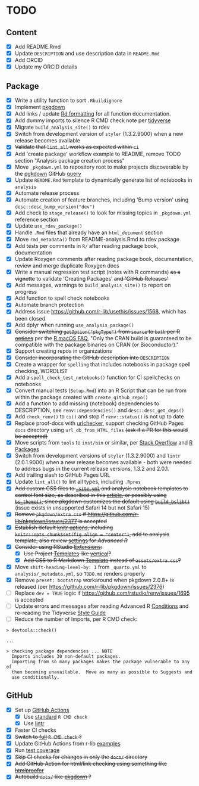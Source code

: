 # TODO

## Content

- [x] Add README.Rmd
- [x] Update `DESCRIPTION` and use description data in `README.Rmd`
- [x] Add ORCID
- [x] Update my ORCID details

## Package

- [x] Write a utility function to sort `.Rbuildignore`
- [x] Implement [pkgdown](https://pkgdown.r-lib.org)
- [x] Add links / update [Rd formatting](https://roxygen2.r-lib.org/articles/rd-formatting.html) for all function documentation.
- [x] Add dummy imports to silence R CMD check note per [tidyverse](https://github.com/tidyverse/tidyverse/blob/main/R/tidyverse-package.R)
- [x] Migrate `build_analysis_site()` to rdev
- [x] Switch from development version of `styler` (1.3.2.9000) when a new release becomes available
- [x] ~~Validate that `lint_all` works as expected within `ci`~~
- [x] Add 'create package' workflow example to README, remove TODO section "Analysis package creation process"
- [x] Move `_pkgdown.yml` to repository root to make projects discoverable by the [pgkdown](https://pkgdown.r-lib.org) GitHub [query](https://github.com/search?q=filename%3Apkgdown.yml+path%3A%2F&type=Code)
- [x] Update `README.Rmd` template to dynamically generate list of notebooks in `analysis`
- [x] Automate release process
- [x] Automate creation of feature branches, including 'Bump version' using `desc::desc_bump_version("dev")`
- [x] Add check to `stage_release()` to look for missing topics in `_pkgdown.yml` reference section
- [x] Update `use_rdev_package()`
- [x] Handle `.Rmd` files that already have an `html_document` section
- [x] Move `rmd_metadata()` from README-analysis.Rmd to rdev package
- [x] Add tests per comments in `R/` after reading package book, documentation
- [x] Update Roxygen comments after reading package book, documentation, review and merge duplicate Roxygen docs
- [x] Write a manual regression test script (notes with R commands) ~~as a vignette~~ to validate 'Creating Packages' ~~and 'GitHub Releases'~~
- [x] Add messages, warnings to `build_analysis_site()` to report on progress
- [x] Add function to spell check notebooks
- [x] Automate branch protection
- [x] Address issue <https://github.com/r-lib/usethis/issues/1568>, which has been closed
- [x] Add dplyr when running `use_analysis_package()`
- [x] ~~Consider switching `getOption("pkgType")` from `source` to `both` per R [options](https://stat.ethz.ch/R-manual/R-devel/library/base/html/options.html)~~ per the [R macOS FAQ](https://cran.r-project.org/bin/macosx/RMacOSX-FAQ.html#What-is-the-difference-between-the-CRAN-build-and-a-vanilla-build_003f), "Only the CRAN build is guaranteed to be compatible with the package binaries on CRAN (or Bioconductor)."
- [x] Support creating repos in organizations
- [x] ~~Consider incorporating the GitHub description into `DESCRIPTION`~~
- [x] Create a wrapper for `spelling` that includes notebooks in package spell checking, WORDLIST
- [x] Add a `spell_check_test_notebooks()` function for CI spellchecks on notebooks
- [x] Convert manual tests (`Setup.Rmd`) into an R Script that can be run from within the package created with `create_github_repo()`
- [x] Add a function to add missing (notebook) dependencies to DESCRIPTION, see `renv::dependencies()` and `desc::desc_get_deps()`
- [x] Add `check_renv()` to `ci()` and stop if `renv::status()` is not up to date
- [x] Replace proof-docs with [urlchecker](https://urlchecker.r-lib.org), support checking GitHub Pages `docs` directory using `url_db_from_HTML_files` ~~(ask if a PR for this would be accepted)~~
- [x] Move scripts from `tools` to `inst/bin` or similar, per [Stack Overflow](https://stackoverflow.com/questions/26104709/is-there-any-special-functionality-in-r-package-exec-or-tools-directories) and [R Packages](https://r-pkgs.org/inst.html#inst-other-langs)
- [x] Switch from development versions of `styler` (1.3.2.9000) and `lintr` (2.0.1.9000) when a new release becomes available - both were needed to address bugs in the current release versions, 1.3.2 and 2.0.1.
- [x] Add trailing slash to GitHub Pages URL
- [x] Update `lint_all()` to lint all types, including `.Rpres`
- [x] ~~Add custom CSS files to [`_site.yml`](https://rmarkdown.rstudio.com/docs/reference/render_site.html) and analysis notebook templates to control font size, as described in this [article](https://medium.com/@HadrienD/how-to-customize-font-size-in-r-markdown-documents-f5adff36e2cc), or possibly using [`bs_theme()`](https://rstudio.github.io/bslib/articles/theming.html), since pkgdown customizes the default using [`build_bslib()`](https://github.com/r-lib/pkgdown/blob/main/R/theme.R)~~ (issue exists in unsupported Safari 14 but not Safari 15)
- [x] ~~Remove `pkgdown/extra.css` if <https://github.com/r-lib/pkgdown/issues/2377> is accepted~~
- [x] ~~Establish default [knitr options](https://yihui.org/knitr/options/), including `knitr::opts_chunk$set(fig.align = "center")`, add to analysis template, also review [settings](https://github.com/hadley/adv-r/blob/master/common.R) for *Advanced R*~~
- [x] ~~Consider using RStudio [Extensions](https://rstudio.github.io/rstudio-extensions/index.html):~~
  - [x] ~~Use Project [Templates](https://rstudio.github.io/rstudio-extensions/rstudio_project_templates.html) like [vertical](https://www.crumplab.com/vertical/)?~~
  - [x] ~~Add CSS to R Markdown [Template](https://rstudio.github.io/rstudio-extensions/rmarkdown_templates.html) instead of `assets/extra.css`?~~
- [x] Move `shift-heading-level-by: 1` from `_quarto.yml` to `analysis/_metadata.yml`, so `TODO.md` renders properly
- [x] Remove `preset: bootstrap` workaround when pkgdown 2.0.8+ is released (per <https://github.com/r-lib/pkgdown/issues/2376>)
- [ ] Replace `dev = TRUE` logic if <https://github.com/rstudio/renv/issues/1695> is accepted
- [ ] Update errors and messages after reading Advanced R [Conditions](https://adv-r.hadley.nz/conditions.html) and re-reading the Tidyverse [Style Guide](https://style.tidyverse.org/index.html)
- [ ] Reduce the number of Imports, per R CMD check:

```
> devtools::check()

...

> checking package dependencies ... NOTE
  Imports includes 30 non-default packages.
  Importing from so many packages makes the package vulnerable to any of
  them becoming unavailable.  Move as many as possible to Suggests and
  use conditionally.
```

## GitHub

- [x] Set up [GitHub Actions](https://usethis.r-lib.org/reference/github_actions.html)
  - [x] Use [standard](https://github.com/r-lib/actions/blob/master/examples/check-standard.yaml) `R CMD check`
  - [x] Use [lintr](https://github.com/r-lib/actions/blob/master/examples/lint.yaml)
- [x] Faster CI checks
- [x] ~~Switch to [full](https://github.com/r-lib/actions/blob/master/examples/check-full.yaml) `R CMD check` ?~~
- [x] Update GitHub Actions from r-lib [examples](https://github.com/r-lib/actions/tree/master/examples)
- [x] Run [test coverage](https://github.com/r-lib/actions/blob/master/examples/test-coverage.yaml)
- [x] ~~Skip CI checks for changes in only the `docs/` directory~~
- [x] ~~Add GitHub Action for html/link checking using something like [htmlproofer](https://github.com/gjtorikian/html-proofer)~~
- [x] ~~Autobuild `docs/` like [pkgdown](https://github.com/r-lib/actions/blob/master/examples/pkgdown.yaml) ?~~
